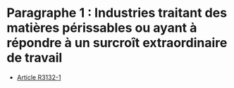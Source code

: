 # Paragraphe 1 : Industries traitant des matières périssables  ou ayant à répondre à un surcroît extraordinaire de travail

* [Article R3132-1](./LEGIARTI000018534425.md)
